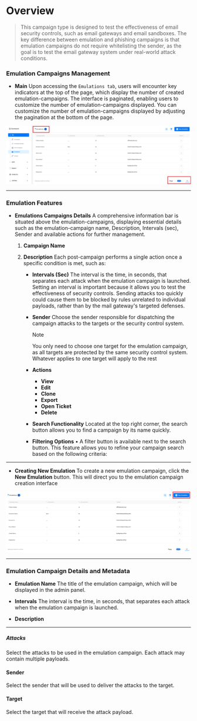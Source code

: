 # Overview
> This campaign type is designed to test the effectiveness of email security controls, such as email gateways and email sandboxes. The key difference between emulation and phishing campaigns is that emulation campaigns do not require whitelisting the sender, as the goal is to test the email gateway system under real-world attack conditions.

### Emulation Campaigns Management

- **Main** Upon accessing the `Emulations tab`, users will encounter key indicators at the top of the page, which display the number of created emulation-campaigns. The interface is paginated, enabling users to customize the number of emulation-campaigns displayed. You can customize the number of emulation-campaigns displayed by adjusting the pagination at the bottom of the page.

![Do-Phish overview!](../../assets/do/emulations/overview.png "Do-Phish overview")

***
### Emulation Features

- **Emulations Campaigns Details** A comprehensive information bar is situated above the emulation-campaigns, displaying essential details such as the emulation-campaign name, Description, Intervals (sec), Sender and available actions for further management.
    
    1. **Campaign Name**

    2. **Description** Each post-campaign performs a single action once a specific condition is met, such as:

        - **Intervals (Sec)** The interval is the time, in seconds, that separates each attack when the emulation campaign is launched. Setting an interval is important because it allows you to test the effectiveness of security controls. Sending attacks too quickly could cause them to be blocked by rules unrelated to individual payloads, rather than by the mail gateway's targeted defenses.

        - **Sender** Choose the sender responsible for dispatching the campaign attacks to the targets or the security control system.
            > [!NOTE]
            > You only need to choose one target for the emulation campaign, as all targets are protected by the same security control system. Whatever applies to one target will apply to the rest

        - **Actions**
            - **View**
            - **Edit**
            - **Clone**
            - **Export**
            - **Open Ticket**
            - **Delete**
        
        - **Search Functionality** Located at the top right corner, the search button allows you to find a campaign by its name quickly.

        - **Filtering Options** •	A filter button is available next to the search button. This feature allows you to refine your campaign search based on the following criteria:
***
- **Creating New Emulation** To create a new emulation campaign, click the **New Emulation** button. This will direct you to the emulation campaign creation interface

![Do-Phish create!](../../assets/do/emulations/create.png "Do-Phish create")


***
### Emulation Campaign Details and Metadata

- **Emulation Name** The title of the emulation campaign, which will be displayed in the admin panel.

- **Intervals** The interval is the time, in seconds, that separates each attack when the emulation campaign is launched.

- **Description**

***

##### Attacks 
Select the attacks to be used in the emulation campaign. Each attack may contain multiple payloads.

#### Sender 
Select the sender that will be used to deliver the attacks to the target.

#### Target
Select the target that will receive the attack payload.